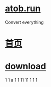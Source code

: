 # <a href="https://atob.run" target="_blank">atob.run</a>
Convert everything
# <a href="https://ismanong.github.io/atob.run/">首页</a>
# <a href="https://ismanong.github.io/atob.run/download/app/download.html">download</a>

1
1
a
1
1
11
11
1
1
1
